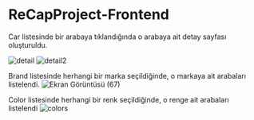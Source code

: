 #  ReCapProject-Frontend


Car listesinde bir arabaya tıklandığında o arabaya ait detay sayfası oluşturuldu.

![detail](https://user-images.githubusercontent.com/55363753/111851531-91084b80-8924-11eb-9efc-2ac22fb6dc9b.png)
![detail2](https://user-images.githubusercontent.com/55363753/111851540-9feefe00-8924-11eb-91aa-be9205f433aa.png)


Brand listesinde herhangi bir marka seçildiğinde, o markaya ait arabaları listelendi.
![Ekran Görüntüsü (67)](https://user-images.githubusercontent.com/55363753/111851681-3fac8c00-8925-11eb-8a11-2af77ea05b40.png)


Color listesinde herhangi bir renk seçildiğinde, o renge ait arabaları listelendi
![colors](https://user-images.githubusercontent.com/55363753/111851539-9f566780-8924-11eb-895c-fa8f2bac34e7.png)
